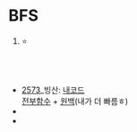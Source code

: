 # BFS
1. ⭐

<br><br>

- [2573](https://www.acmicpc.net/problem/2573)_빙산: [내코드](https://github.com/Jinsun-Lee/Algorithm-template/blob/master/D4_BFS/2573_fast.cpp)  
[전부함수](https://github.com/Jinsun-Lee/Algorithm-template/blob/master/D4_BFS/2573_func.cpp) + [원백](https://www.acmicpc.net/source/98309571)(내가 더 빠름ㅎ)
- 
- 
